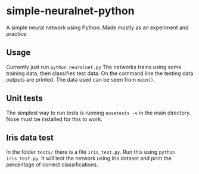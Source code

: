 # simple-neuralnet-python

A simple neural network using Python. Made mostly as an experiment and practice.

## Usage

Currently just run `python neuralnet.py` The networks trains using some training data, then classifies test data. On the command line the testing data outputs are printed. The data used can be seen from `main()`.

## Unit tests
The simplest way to run tests is running `nosetests -v` in the main directory. Nose must be installed for this to work.

## Iris data test
In the folder `tests/` there is a file `iris_test.py`. Run this using `python iris_test.py`. It will test the network using Iris dataset and print the percentage of correct classifications.
